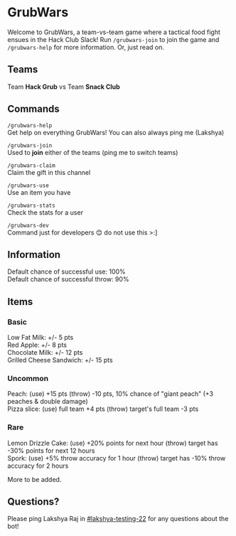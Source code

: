 # GrubWars

Welcome to GrubWars, a team-vs-team game where a tactical food fight ensues in the Hack Club Slack! Run `/grubwars-join` to join the game and `/grubwars-help` for more information. Or, just read on.

## Teams

Team **Hack Grub** vs Team **Snack Club**

## Commands

`/grubwars-help` <br>
Get help on everything GrubWars! You can also always ping me (Lakshya)

`/grubwars-join` <br>
Used to **join** either of the teams (ping me to switch teams)

`/grubwars-claim` <br>
Claim the gift in this channel

`/grubwars-use` <br>
Use an item you have

<!--
`/grubwars-give` <br>
Give an item you have to someone else

`/grubwars-shop` <br>
Open the shop to buy stuff with lunch money
-->

`/grubwars-stats` <br>
Check the stats for a user

<!--
`/grubwars-leaderboard` <br>
See the current leaderboard!
-->

`/grubwars-dev` <br>
Command just for developers 😊 do not use this >:]

## Information

Default chance of successful use: 100% <br>
Default chance of successful throw: 90%

<!--
Items that can be confiscated: Wine, Citation

Notes:
- Wine can only be made by using Grapes (the cafeteria obviously doesn't sell it, lol)
- Curses can only be bought in the secret shop and have 100% success rate
-->

## Items

### Basic

Low Fat Milk: +/- 5 pts <br>
Red Apple: +/- 8 pts <br>
Chocolate Milk: +/- 12 pts <br>
Grilled Cheese Sandwich: +/- 15 pts <br>

### Uncommon

Peach: (use) +15 pts (throw) -10 pts, 10% chance of "giant peach" (+3 peaches & double damage) <br>
Pizza slice: (use) full team +4 pts (throw) target's full team -3 pts <br>

### Rare

Lemon Drizzle Cake: (use) +20% points for next hour (throw) target has -30% points for next 12 hours <br>
Spork: (use) +5% throw accuracy for 1 hour (throw) target has -10% throw accuracy for 2 hours <br>

More to be added.

<!--
Wine:
- (use) every 5 grapes = +0.1x multiplier, i.e. 25 grapes = 1.5x multiplier (for points and damage). throw success rate drops to random(50-70)% <br>
- (throw) target's attacks are 10% less effective; their success rates also drop to random(50-70)% <br>

### Combinations

Pizza Box: (use) need 4 pizza slices, +75 pts (throw) -20 pts & target loses random(2-4) pizza slices <br>
Grapes: (use) need 20+ grapes, make wine; more grapes, more potent wine (throw) -2 pts <br>
Bullying Power: (use/throw) if 3 people use this towards the same target, that target's inventory & lunch money is stolen and redistributed between the bullies <br>

### Spells

Curse of Starvation: (use/throw) target loses points each hour until they **use** an item. Useful if a player stockpiles points and then goes offline <br>
Boon of Immunity: (use/throw) target is immune to **all** effects for 30 minutes. This includes positive effects! <br>
Curse of Isolation: (use/throw) target cannot share or cooperate with anyone for 12 hours. This includes giving items, combination attacks like Bully, etc. This can be countered with a Boon of Immunity! <br>
Boon of Giving: (use/throw) full team has +10% point bonus for 45 minutes <br>
Curse of Confiscation:
- (use) **everyone** is searched (including your own team), items have 40% chance of being confiscated <br>
- (throw) target is searched, items have 70% chance of being confiscated <br>

### School Staff

Trash Grabber: (use) +50 pts (throw) take 1 item of choice from target <br>
Citation: (use/throw) target's attack has 10% chance of backfiring, only then does this citation expire <br>

### Misc

"Slacker, Snacker, & Attacker!": can be received randomly after playing for at least 1 week. Has no effect in game, but is a cool title to have! :] <br>

### Shop

?
-->

## Questions?

Please ping Lakshya Raj in [#lakshya-testing-22](https://hackclub.slack.com/archives/C091UF79VDM) for any questions about the bot!
